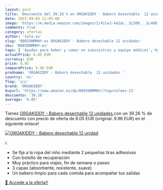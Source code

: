 ```yaml
---
layout: post
title: 'Descuento del 39.26 % en ORGAKIDDY - Babero desechable  12 unidad'
date: 2021-09-03 21:05:08
image: 'https://m.media-amazon.com/images/I/41lwJ-kA2aL._SL500_._SL400_.jpg'
comments: true
category: ofertas
author: 'tole.es'
slug: 'B00IONMMHY-es ORGAKIDDY - Babero desechable 12 unidades'
sku: 'B00IONMMHY-es'
tags: [ 'Ayudas para beber y comer en suministros y equipo médicos','Ayudas para la movilidad y vida diaria en suministros y equipo médicos','Bebé','Lactancia y alimentación','Protectores de ropa en suministros y equipo médicos','Salud y cuidado personal','Suministros y equipamiento médico','babero','orgakiddy', ]
actualPrice: 6.05 EUR
currency: EUR
price: 6.05
comparePrice: 9.96 EUR
prodname: 'ORGAKIDDY - Babero desechable  12 unidades '
country: 'es'
flag: '🇪🇸'
brand: 'ORGAKIDDY'
buyurl: 'https://www.amazon.es/dp/B00IONMMHY/?tag=tolees-21'
descuento: '39.26'
average: '6.05'
---
```


Tienes [ORGAKIDDY - Babero desechable  12 unidades ](https://www.amazon.es/dp/B00IONMMHY/?tag=tolees-21) con un 39.26 % de descuento con precio de oferta de 6.05 EUR (original: 9.96 EUR) en el siguiente enlace!

[![ORGAKIDDY - Babero desechable  12 unidad](https://m.media-amazon.com/images/I/41lwJ-kA2aL._SL500_._SL400_.jpg)](https://www.amazon.es/dp/B00IONMMHY/?tag=tolees-21)

ℹ️:

- Se fija a la ropa del niño mediante 2 pequeñas tiras adhesivas
- Con bolsillo de recuperación
- Muy práctico para viajes, fin de semana o paseo
- 3 capas (absorbente, resistente, suave)
- Un babero limpio para cada comida para acompañar tus salidas

[🛒 Accede a la oferta!!](https://www.amazon.es/dp/B00IONMMHY/?tag=tolees-21)
